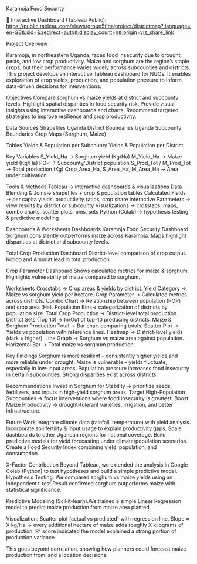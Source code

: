 Karamoja Food Security

🔗 Interactive Dashboard (Tableau Public): https://public.tableau.com/views/group5finalproject/districtmap?:language=en-GB&:sid=&:redirect=auth&:display_count=n&:origin=viz_share_link

Project Overview

Karamoja, in northeastern Uganda, faces food insecurity due to drought, pests, and low crop productivity. Maize and sorghum are the region’s staple crops, but their performance varies widely across subcounties and districts. This project develops an interactive Tableau dashboard for NGOs. It enables exploration of crop yields, production, and population pressure to inform data-driven decisions for interventions.

Objectives
Compare sorghum vs maize yields at district and subcounty levels.
Highlight spatial disparities in food security risk.
Provide visual insights using interactive dashboards and charts.
Recommend targeted strategies to improve resilience and crop productivity.

Data Sources
Shapefiles
Uganda District Boundaries
Uganda Subcounty Boundaries
Crop Maps (Sorghum, Maize)

Tables
Yields & Population per Subcounty
Yields & Population per District

Key Variables
S_Yield_Ha → Sorghum yield (Kg/Ha)
M_Yield_Ha → Maize yield (Kg/Ha)
POP → Subcounty/District population
S_Prod_Tot / M_Prod_Tot → Total production (Kg)
Crop_Area_Ha, S_Area_Ha, M_Area_Ha → Area under cultivation

Tools & Methods
Tableau → interactive dashboards & visualizations
Data Blending & Joins→ shapefiles + crop & population tables
Calculated Fields → per capita yields, productivity ratios, crop share
Interactive Parameters → view results by district or subcounty
Visualizations → crosstabs, maps, combo charts, scatter plots, bins, sets
Python (Colab) → hypothesis testing & predictive modeling

Dashboards & Worksheets
Dashboards
Karamoja Food Security Dashboard
Sorghum consistently outperforms maize across Karamoja.
Maps highlight disparities at district and subcounty levels.

Total Crop Production Dashboard
District-level comparison of crop output.
Kotido and Amudat lead in total production.

Crop Parameter Dashboard
Shows calculated metrics for maize & sorghum.
Highlights vulnerability of maize compared to sorghum.

Worksheets
Crosstabs → Crop areas & yields by district.
Yield Category → Maize vs sorghum yield per hectare.
Crop Parameter → Calculated metrics across districts.
Combo Chart → Relationship between population (POP) and crop area (Ha).
Population Bins→ categorization of districts by population size.
Total Crop Production → District-level total production.
District Sets (Top 10) → In/Out of top-10 producing districts.
Maize & Sorghum Production Total → Bar chart comparing totals.
Scatter Plot → Yields vs population with reference lines.
Heatmap → District-level yields (dark = higher).
Line Graph → Sorghum vs maize area against population.
Horizontal Bar → Total maize vs sorghum production.

Key Findings
Sorghum is more resilient – consistently higher yields and more reliable under drought.
Maize is vulnerable – yields fluctuate, especially in low-input areas.
Population pressure increases food insecurity in certain subcounties.
Strong disparities exist across districts.

Recommendations
Invest in Sorghum for Stability → prioritize seeds, fertilizers, and inputs in high-yield sorghum areas.
Target High-Population Subcounties → focus interventions where food insecurity is greatest.
Boost Maize Productivity → drought-tolerant varieties, irrigation, and better infrastructure.

Future Work
Integrate climate data (rainfall, temperature) with yield analysis.
Incorporate soil fertility & input usage to explain productivity gaps.
Scale dashboards to other Ugandan regions for national coverage.
Build predictive models for yield forecasting under climate/population scenarios.
Create a Food Security Index combining yield, population, and consumption.

X-Factor Contribution
Beyond Tableau, we extended the analysis in Google Colab (Python) to test hypotheses and build a simple predictive model.
Hypothesis Testing. We compared sorghum vs maize yields using an independent t-test.Result confirmed sorghum outperforms maize with statistical significance.

Predictive Modeling (Scikit-learn).We trained a simple Linear Regression model to predict maize production from maize area planted.

Visualization: 
Scatter plot (actual vs predicted) with regression line.
Slope ≈ X kg/Ha → every additional hectare of maize adds roughly X kilograms of production.
R² score indicated the model explained a strong portion of production variance.

This goes beyond correlation, showing how planners could forecast maize production from land allocation decisions.
